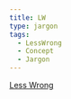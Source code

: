 ```yaml
---
title: LW
type: jargon
tags:
  - LessWrong
  - Concept
  - Jargon
---
```


 [Less Wrong](https://www.lesswrong.com/about)